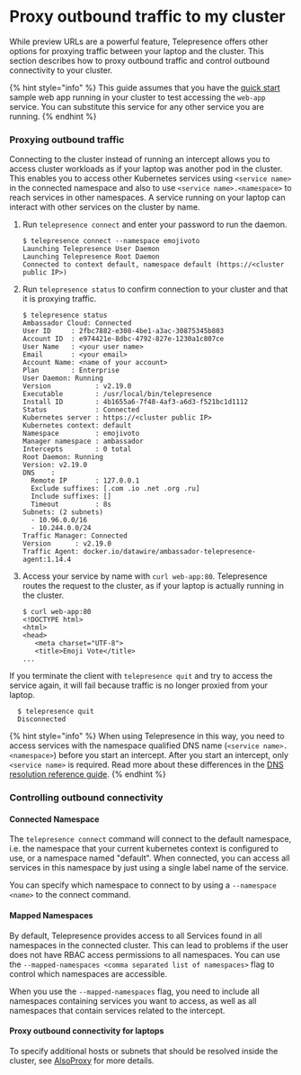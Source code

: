# Proxy outbound traffic to my cluster

While preview URLs are a powerful feature, Telepresence offers other options for proxying traffic between your laptop and the cluster. This section describes how to proxy outbound traffic and control outbound connectivity to your cluster.

{% hint style="info" %}
This guide assumes that you have the [quick start](../) sample web app running in your cluster to test accessing the `web-app` service. You can substitute this service for any other service you are running.
{% endhint %}

### Proxying outbound traffic

Connecting to the cluster instead of running an intercept allows you to access cluster workloads as if your laptop was another pod in the cluster. This enables you to access other Kubernetes services using `<service name>` in the connected namespace and also to use `<service name>.<namespace>` to reach services in other namespaces. A service running on your laptop can interact with other services on the cluster by name.

1.  Run `telepresence connect` and enter your password to run the daemon.

    ```
    $ telepresence connect --namespace emojivoto
    Launching Telepresence User Daemon
    Launching Telepresence Root Daemon
    Connected to context default, namespace default (https://<cluster public IP>)
    ```
2.  Run `telepresence status` to confirm connection to your cluster and that it is proxying traffic.

    ```
    $ telepresence status
    Ambassador Cloud: Connected
    User ID     : 2fbc7882-e308-4be1-a3ac-30875345b803
    Account ID  : e974421e-8dbc-4792-827e-1230a1c807ce
    User Name   : <your user name>
    Email       : <your email>
    Account Name: <name of your account>
    Plan        : Enterprise
    User Daemon: Running
    Version           : v2.19.0
    Executable        : /usr/local/bin/telepresence
    Install ID        : 4b1655a6-7f48-4af3-a6d3-f521bc1d1112
    Status            : Connected
    Kubernetes server : https://<cluster public IP>
    Kubernetes context: default
    Namespace         : emojivoto
    Manager namespace : ambassador
    Intercepts        : 0 total
    Root Daemon: Running
    Version: v2.19.0
    DNS    : 
      Remote IP       : 127.0.0.1
      Exclude suffixes: [.com .io .net .org .ru]
      Include suffixes: []
      Timeout         : 8s
    Subnets: (2 subnets)
      - 10.96.0.0/16
      - 10.244.0.0/24
    Traffic Manager: Connected
    Version      : v2.19.0
    Traffic Agent: docker.io/datawire/ambassador-telepresence-agent:1.14.4
    ```
3.  Access your service by name with `curl web-app:80`. Telepresence routes the request to the cluster, as if your laptop is actually running in the cluster.

    ```
    $ curl web-app:80
    <!DOCTYPE html>
    <html>
    <head>
       <meta charset="UTF-8">
       <title>Emoji Vote</title>
    ...
    ```

If you terminate the client with `telepresence quit` and try to access the service again, it will fail because traffic is no longer proxied from your laptop.

```
  $ telepresence quit
  Disconnected
```

{% hint style="info" %}
When using Telepresence in this way, you need to access services with the namespace qualified DNS name (`<service name>.<namespace>`) before you start an intercept. After you start an intercept, only `<service name>` is required. Read more about these differences in the [DNS resolution reference guide](../).
{% endhint %}

### Controlling outbound connectivity

#### Connected Namespace

The `telepresence connect` command will connect to the default namespace, i.e. the namespace that your current kubernetes context is configured to use, or a namespace named "default". When connected, you can access all services in this namespace by just using a single label name of the service.

You can specify which namespace to connect to by using a `--namespace <name>` to the connect command.

#### Mapped Namespaces

By default, Telepresence provides access to all Services found in all namespaces in the connected cluster. This can lead to problems if the user does not have RBAC access permissions to all namespaces. You can use the `--mapped-namespaces <comma separated list of namespaces>` flag to control which namespaces are accessible.

When you use the `--mapped-namespaces` flag, you need to include all namespaces containing services you want to access, as well as all namespaces that contain services related to the intercept.

#### Proxy outbound connectivity for laptops

To specify additional hosts or subnets that should be resolved inside the cluster, see [AlsoProxy](../technical-reference/laptop-side-configuration.md#alsoproxysubnets) for more details.
